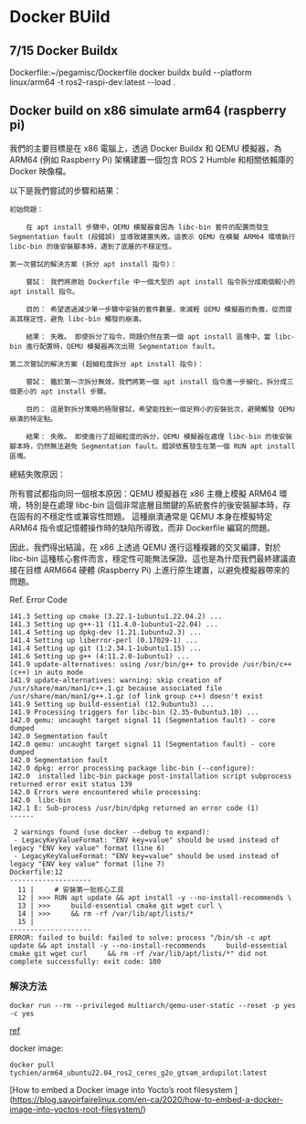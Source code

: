 # Docker BUild

## 7/15 Docker Buildx


Dockerfile:~/pegamisc/Dockerfile 
docker buildx build --platform linux/arm64 -t ros2-raspi-dev:latest --load .

## Docker build on x86 simulate arm64 (raspberry pi) 

我們的主要目標是在 x86 電腦上，透過 Docker Buildx 和 QEMU 模擬器，為 ARM64 (例如 Raspberry Pi) 架構建置一個包含 ROS 2 Humble 和相關依賴庫的 Docker 映像檔。

以下是我們嘗試的步驟和結果：

    初始問題：

        在 apt install 步驟中，QEMU 模擬器會因為 libc-bin 套件的配置而發生 Segmentation fault (段錯誤) 並導致建置失敗。這表示 QEMU 在模擬 ARM64 環境執行 libc-bin 的後安裝腳本時，遇到了底層的不穩定性。

    第一次嘗試的解決方案 (拆分 apt install 指令)：

        嘗試： 我們將原始 Dockerfile 中一個大型的 apt install 指令拆分成兩個較小的 apt install 指令。

        目的： 希望透過減少單一步驟中安裝的套件數量，來減輕 QEMU 模擬器的負擔，從而提高其穩定性，避免 libc-bin 觸發的崩潰。

        結果： 失敗。 即使拆分了指令，問題仍然在第一個 apt install 區塊中，當 libc-bin 進行配置時，QEMU 模擬器再次出現 Segmentation fault。

    第二次嘗試的解決方案 (超細粒度拆分 apt install 指令)：

        嘗試： 鑑於第一次拆分無效，我們將第一個 apt install 指令進一步細化，拆分成三個更小的 apt install 步驟。

        目的： 這是對拆分策略的極限嘗試，希望能找到一個足夠小的安裝批次，避開觸發 QEMU 崩潰的特定點。

        結果： 失敗。 即使進行了超細粒度的拆分，QEMU 模擬器在處理 libc-bin 的後安裝腳本時，仍然無法避免 Segmentation fault。錯誤依舊發生在第一個 RUN apt install 區塊。

總結失敗原因：

所有嘗試都指向同一個根本原因：QEMU 模擬器在 x86 主機上模擬 ARM64 環境，特別是在處理 libc-bin 這個非常底層且關鍵的系統套件的後安裝腳本時，存在固有的不穩定性或兼容性問題。 這種崩潰通常是 QEMU 本身在模擬特定 ARM64 指令或記憶體操作時的缺陷所導致，而非 Dockerfile 編寫的問題。

因此，我們得出結論，在 x86 上透過 QEMU 進行這種複雜的交叉編譯，對於 libc-bin 這種核心套件而言，穩定性可能無法保證。這也是為什麼我們最終建議直接在目標 ARM664 硬體 (Raspberry Pi) 上進行原生建置，以避免模擬器帶來的問題。

Ref. Error Code
```
141.3 Setting up cmake (3.22.1-1ubuntu1.22.04.2) ...
141.3 Setting up g++-11 (11.4.0-1ubuntu1~22.04) ...
141.4 Setting up dpkg-dev (1.21.1ubuntu2.3) ...
141.4 Setting up liberror-perl (0.17029-1) ...
141.4 Setting up git (1:2.34.1-1ubuntu1.15) ...
141.6 Setting up g++ (4:11.2.0-1ubuntu1) ...
141.9 update-alternatives: using /usr/bin/g++ to provide /usr/bin/c++ (c++) in auto mode
141.9 update-alternatives: warning: skip creation of /usr/share/man/man1/c++.1.gz because associated file /usr/share/man/man1/g++.1.gz (of link group c++) doesn't exist
141.9 Setting up build-essential (12.9ubuntu3) ...
141.9 Processing triggers for libc-bin (2.35-0ubuntu3.10) ...
142.0 qemu: uncaught target signal 11 (Segmentation fault) - core dumped
142.0 Segmentation fault
142.0 qemu: uncaught target signal 11 (Segmentation fault) - core dumped
142.0 Segmentation fault
142.0 dpkg: error processing package libc-bin (--configure):
142.0  installed libc-bin package post-installation script subprocess returned error exit status 139
142.0 Errors were encountered while processing:
142.0  libc-bin
142.1 E: Sub-process /usr/bin/dpkg returned an error code (1)
------

 2 warnings found (use docker --debug to expand):
 - LegacyKeyValueFormat: "ENV key=value" should be used instead of legacy "ENV key value" format (line 6)
 - LegacyKeyValueFormat: "ENV key=value" should be used instead of legacy "ENV key value" format (line 7)
Dockerfile:12
--------------------
  11 |     # 安裝第一批核心工具
  12 | >>> RUN apt update && apt install -y --no-install-recommends \
  13 | >>>     build-essential cmake git wget curl \
  14 | >>>     && rm -rf /var/lib/apt/lists/*
  15 |     
--------------------
ERROR: failed to build: failed to solve: process "/bin/sh -c apt update && apt install -y --no-install-recommends     build-essential cmake git wget curl     && rm -rf /var/lib/apt/lists/*" did not complete successfully: exit code: 100
```
### 解決方法
```
docker run --rm --privileged multiarch/qemu-user-static --reset -p yes -c yes
```
[ref](https://github.com/docker/buildx/issues/1169#issuecomment-2014772508 "libc-bin Issue")


docker image: 
```
docker pull tychien/arm64_ubuntu22.04_ros2_ceres_g2o_gtsam_ardupilot:latest
```

[How to embed a Docker image into Yocto’s root filesystem ] (https://blog.savoirfairelinux.com/en-ca/2020/how-to-embed-a-docker-image-into-yoctos-root-filesystem/)


